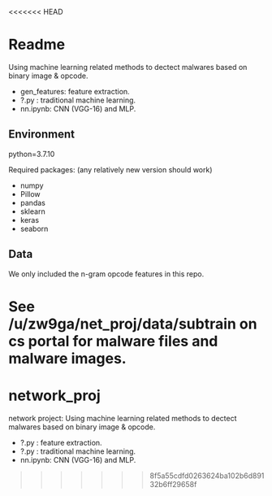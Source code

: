 <<<<<<< HEAD
# Readme

Using machine learning related methods to dectect malwares based on binary image & opcode.

- gen_features: feature extraction.
- ?.py : traditional machine learning.
- nn.ipynb: CNN (VGG-16) and MLP.

## Environment

python=3.7.10

Required packages: (any relatively new version should work) 

* numpy
* Pillow
* pandas
* sklearn
* keras
* seaborn

## Data

We only included the n-gram opcode features in this repo.

See /u/zw9ga/net_proj/data/subtrain on cs portal for malware files and malware images. 
=======
# network_proj
network project: 
Using machine learning related methods to dectect malwares based on binary image & opcode. 

- ?.py : feature extraction.
- ?.py : traditional machine learning.
- nn.ipynb: CNN (VGG-16) and MLP.
>>>>>>> 8f5a55cdfd0263624ba102b6d89132b6ff29658f
